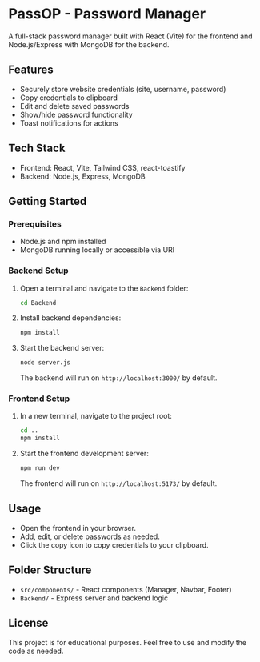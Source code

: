 # PassOP - Password Manager

A full-stack password manager built with React (Vite) for the frontend and Node.js/Express with MongoDB for the backend.

## Features
- Securely store website credentials (site, username, password)
- Copy credentials to clipboard
- Edit and delete saved passwords
- Show/hide password functionality
- Toast notifications for actions

## Tech Stack
- Frontend: React, Vite, Tailwind CSS, react-toastify
- Backend: Node.js, Express, MongoDB

## Getting Started

### Prerequisites
- Node.js and npm installed
- MongoDB running locally or accessible via URI

### Backend Setup
1. Open a terminal and navigate to the `Backend` folder:
   ```sh
   cd Backend
   ```
2. Install backend dependencies:
   ```sh
   npm install
   ```
3. Start the backend server:
   ```sh
   node server.js
   ```
   The backend will run on `http://localhost:3000/` by default.

### Frontend Setup
1. In a new terminal, navigate to the project root:
   ```sh
   cd ..
   npm install
   ```
2. Start the frontend development server:
   ```sh
   npm run dev
   ```
   The frontend will run on `http://localhost:5173/` by default.

## Usage
- Open the frontend in your browser.
- Add, edit, or delete passwords as needed.
- Click the copy icon to copy credentials to your clipboard.

## Folder Structure
- `src/components/` - React components (Manager, Navbar, Footer)
- `Backend/` - Express server and backend logic

## License
This project is for educational purposes.
Feel free to use and modify the code as needed.